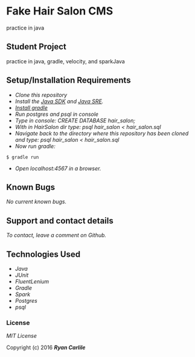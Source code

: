 # Fake Hair Salon CMS
practice in java

## Student Project

practice in java, gradle, velocity, and sparkJava

## Setup/Installation Requirements

* _Clone this repository_
* _Install the [Java SDK](http://www.oracle.com/technetwork/java/javase/downloads/jdk8-downloads-2133151.html) and [Java SRE](http://www.java.com/en/)._
* _[Install gradle](http://codetutr.com/2013/03/23/how-to-install-gradle/)_
* _Run postgres and psql in console_
* _Type in console: CREATE DATABASE hair_salon;_
* _With in HairSalon dir type: psql hair_salon < hair_salon.sql_
* _Navigate back to the directory where this repository has been cloned and type: psql hair_salon < hair_salon.sql_
* _Now run gradle:_
```
$ gradle run
```
* _Open localhost:4567 in a browser._

## Known Bugs

_No current known bugs._

## Support and contact details

_To contact, leave a comment on Github._

## Technologies Used

* _Java_
* _JUnit_
* _FluentLenium_
* _Gradle_
* _Spark_
* _Postgres_
* _psql_

### License

*MIT License*

Copyright (c) 2016 **_Ryan Carlile_**
